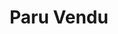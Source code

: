 ---
slug: paruvendu-smartcat
title: Paru Vendu
category: x-references
subcategory: reference-mp
sort: 6
photo: /img/portfolio/paruvendu-logo.png
reference: yes
---